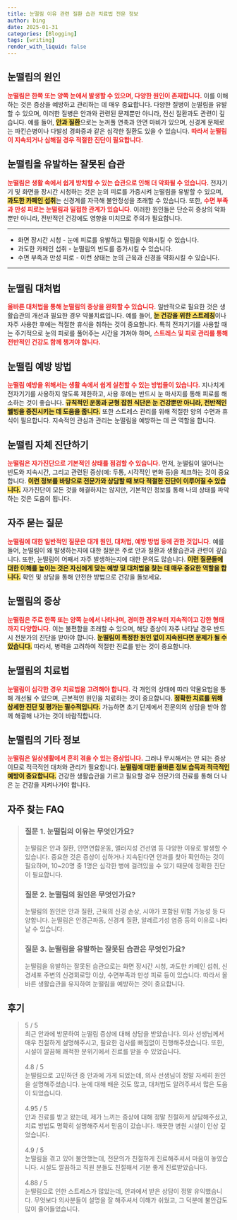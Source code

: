 ```yaml
---
title: 눈떨림 이유 관련 질환 습관 치료법 전문 정보
author: bing
date: 2025-01-31
categories: [Blogging]
tags: [writing]
render_with_liquid: false
---
```



<h2 id='눈떨림의원인'>눈떨림의 원인</h2>

<p><b><span style="color: #ee2323;">눈떨림은 한쪽 또는 양쪽 눈에서 발생할 수 있으며, 다양한 원인이 존재합니다.</span></b> 이를 이해하는 것은 증상을 예방하고 관리하는 데 매우 중요합니다. 다양한 질병이 눈떨림을 유발할 수 있으며, 이러한 질병은 안과와 관련된 문제뿐만 아니라, 전신 질환과도 관련이 깊습니다. 예를 들어, <b><span style="background-color: #ffe066;">안과 질환</span></b>으로는 눈꺼풀 연축과 안면 마비가 있으며, 신경계 문제로는 파킨슨병이나 다발성 경화증과 같은 심각한 질환도 있을 수 있습니다. <b><span style="color: #ee2323;">따라서 눈떨림이 지속되거나 심해질 경우 적절한 진단이 필요합니다.</span></b></p>

<h2 id='눈떨림의유발요인'>눈떨림을 유발하는 잘못된 습관</h2>

<p><b><span style="color: #ee2323;">눈떨림은 생활 속에서 쉽게 방치할 수 있는 습관으로 인해 더 악화될 수 있습니다.</span></b> 전자기기 및 화면을 장시간 시청하는 것은 눈의 피로를 가중시켜 눈떨림을 유발할 수 있으며, <b><span style="background-color: #ffe066;">과도한 카페인 섭취</span></b>는 신경계를 자극해 불안정성을 초래할 수 있습니다. 또한, <b><span style="color: #ee2323;">수면 부족과 만성 피로는 눈떨림과 밀접한 관계가 있습니다.</span></b> 이러한 원인들은 단순히 증상의 악화뿐만 아니라, 전반적인 건강에도 영향을 미치므로 주의가 필요합니다.</p>

<hr />

<ul>
    <li>화면 장시간 시청 - 눈에 피로를 유발하고 떨림을 악화시킬 수 있습니다.</li>
    <li>과도한 카페인 섭취 - 눈떨림의 빈도를 증가시킬 수 있습니다.</li>
    <li>수면 부족과 만성 피로 - 이런 상태는 눈의 근육과 신경을 약화시킬 수 있습니다.</li>
</ul>

<hr />

<h2 id='눈떨림의대처법'>눈떨림 대처법</h2>

<p><b><span style="color: #ee2323;">올바른 대처법을 통해 눈떨림의 증상을 완화할 수 있습니다.</span></b> 일반적으로 필요한 것은 생활습관의 개선과 필요한 경우 약물치료입니다. 예를 들어, <b><span style="background-color: #ffe066;">눈 건강을 위한 스트레칭</span></b>이나 자주 사용한 후에는 적절한 휴식을 취하는 것이 중요합니다. 특히 전자기기를 사용할 때는 주기적으로 눈의 피로를 풀어주는 시간을 가져야 하며, <b><span style="color: #ee2323;">스트레스 및 피로 관리를 통해 전반적인 건강도 함께 챙겨야 합니다.</span></b></p>

<h2 id='눈떨림예방법'>눈떨림 예방 방법</h2>

<p><b><span style="color: #ee2323;">눈떨림 예방을 위해서는 생활 속에서 쉽게 실천할 수 있는 방법들이 있습니다.</span></b> 지나치게 전자기기를 사용하지 않도록 제한하고, 사용 후에는 반드시 눈 마사지를 통해 피로를 해소하는 것이 좋습니다. <b><span style="background-color: #ffe066;">규칙적인 운동과 균형 잡힌 식단은 눈 건강뿐만 아니라, 전반적인 웰빙을 증진시키는 데 도움을 줍니다.</span></b> 또한 스트레스 관리를 위해 적절한 양의 수면과 휴식이 필요합니다. 지속적인 관심과 관리는 눈떨림을 예방하는 데 큰 역할을 합니다.</p>

<h2 id='눈떨림자체진단'>눈떨림 자체 진단하기</h2>

<p><b><span style="color: #ee2323;">눈떨림은 자가진단으로 기본적인 상태를 점검할 수 있습니다.</span></b> 먼저, 눈떨림이 일어나는 빈도와 지속시간, 그리고 관련된 증상(예: 두통, 시각적인 변화 등)을 체크하는 것이 중요합니다. <b><span style="background-color: #ffe066;">이런 정보를 바탕으로 전문가와 상담할 때 보다 적절한 진단이 이루어질 수 있습니다.</span></b> 자가진단이 모든 것을 해결하지는 않지만, 기본적인 정보를 통해 나의 상태를 파악하는 것은 도움이 됩니다.</p>

<h2 id='자주묻는질문'>자주 묻는 질문</h2>

<p><b><span style="color: #ee2323;">눈떨림에 대한 일반적인 질문은 대개 원인, 대처법, 예방 방법 등에 관한 것입니다.</span></b> 예를 들어, 눈떨림이 왜 발생하는지에 대한 질문은 주로 안과 질환과 생활습관과 관련이 깊습니다. 또한, 눈떨림이 어째서 자주 발생하는지에 대한 문의도 많습니다. <b><span style="background-color: #ffe066;">이런 질문들에 대한 이해를 높이는 것은 자신에게 맞는 예방 및 대처법을 찾는 데 매우 중요한 역할을 합니다.</span></b> 확인 및 상담을 통해 안전한 방법으로 건강을 돌보세요.</p>

<h2 id='눈떨림의증상'>눈떨림의 증상</h2>

<p><b><span style="color: #ee2323;">눈떨림은 주로 한쪽 또는 양쪽 눈에서 나타나며, 경미한 경우부터 지속적이고 강한 형태까지 다양합니다.</span></b> 이는 불편함을 초래할 수 있으며, 해당 증상이 자주 나타날 경우 반드시 전문가의 진단을 받아야 합니다. <b><span style="background-color: #ffe066;">눈떨림이 특정한 원인 없이 지속된다면 문제가 될 수 있습니다.</span></b> 따라서, 병력을 고려하여 적절한 진료를 받는 것이 중요합니다.</p>

<h2 id='눈떨림의치료법'>눈떨림의 치료법</h2>

<p><b><span style="color: #ee2323;">눈떨림이 심각한 경우 치료법을 고려해야 합니다.</span></b> 각 개인의 상태에 따라 약물요법을 통해 개선될 수 있으며, 근본적인 원인을 치료하는 것이 중요합니다. <b><span style="background-color: #ffe066;">정확한 치료를 위해 상세한 진단 및 평가는 필수적입니다.</span></b> 가능하면 초기 단계에서 전문의의 상담을 받아 함께 해결해 나가는 것이 바람직합니다.</p>

<h2 id='눈떨림의기타정보'>눈떨림의 기타 정보</h2>

<p><b><span style="color: #ee2323;">눈떨림은 일상생활에서 흔히 겪을 수 있는 증상입니다.</span></b> 그러나 무시해서는 안 되는 증상이므로 적극적인 대처와 관리가 필요합니다. <b><span style="background-color: #ffe066;">눈떨림에 대한 올바른 정보 습득과 적극적인 예방이 중요합니다.</span></b> 건강한 생활습관을 기르고 필요할 경우 전문가의 진료를 통해 더 나은 눈 건강을 지켜나가야 합니다.</p>


<h2 id='자주_찾는_FAQ'>자주 찾는 FAQ</h2>
<div itemscope="" itemtype="https://schema.org/FAQPage"> 
<blockquote> 
<div itemscope="" itemprop="mainEntity" itemtype="https://schema.org/Question"> 
<h3 itemprop="name">질문 1. 눈떨림의 이유는 무엇인가요?</h3> 
<div itemscope="" itemprop="acceptedAnswer" itemtype="https://schema.org/Answer"> 
<span itemprop="text"> 
<p>눈떨림은 안과 질환, 안면연합운동, 앨러지성 건선염 등 다양한 이유로 발생할 수 있습니다. 중요한 것은 증상이 심하거나 지속된다면 안과를 찾아 확인하는 것이 필요하며, 10~20명 중 1명은 심각한 병에 걸려있을 수 있기 때문에 정확한 진단이 필요합니다.</p> 
</span> 
</div> 
</div> 

<div itemscope="" itemprop="mainEntity" itemtype="https://schema.org/Question"> 
<h3 itemprop="name">질문 2. 눈떨림의 원인은 무엇인가요?</h3> 
<div itemscope="" itemprop="acceptedAnswer" itemtype="https://schema.org/Answer"> 
<span itemprop="text"> 
<p>눈떨림의 원인은 안과 질환, 근육의 신경 손상, 시야가 포함된 위험 가능성 등 다양합니다. 눈떨림은 안경근파동, 신경계 질환, 알레르기성 염증 등의 이유로 나타날 수 있습니다.</p> 
</span> 
</div> 
</div> 

<div itemscope="" itemprop="mainEntity" itemtype="https://schema.org/Question"> 
<h3 itemprop="name">질문 3. 눈떨림을 유발하는 잘못된 습관은 무엇인가요?</h3> 
<div itemscope="" itemprop="acceptedAnswer" itemtype="https://schema.org/Answer"> 
<span itemprop="text"> 
<p>눈떨림을 유발하는 잘못된 습관으로는 화면 장시간 시청, 과도한 카페인 섭취, 신경세포 주변의 신경회로망 이상, 수면부족과 만성 피로 등이 있습니다. 따라서 올바른 생활습관을 유지하여 눈떨림을 예방하는 것이 중요합니다.</p> 
</span> 
</div> 
</div> 

</blockquote> 
</div>
<h2 id='후기'>후기</h2>
<div itemscope itemtype="https://schema.org/Product">
  <blockquote>
  <div itemprop="review" itemscope itemtype="https://schema.org/Review">
      <div itemprop="reviewRating" itemscope itemtype="https://schema.org/Rating"> <span itemprop="ratingValue">5</span> / <span itemprop="bestRating">5</span> </div>
      <span itemprop="reviewBody">최근 안과에 방문하여 눈떨림 증상에 대해 상담을 받았습니다. 의사 선생님께서 매우 친절하게 설명해주시고, 필요한 검사를 빠짐없이 진행해주셨습니다. 또한, 시설이 깔끔해 쾌적한 분위기에서 진료를 받을 수 있었습니다.</span>
  </div>
  <br>
  <div itemprop="review" itemscope itemtype="https://schema.org/Review">
      <div itemprop="reviewRating" itemscope itemtype="https://schema.org/Rating"> <span itemprop="ratingValue">4.8</span> / <span itemprop="bestRating">5</span> </div>
      <span itemprop="reviewBody">눈떨림으로 고민하던 중 안과에 가게 되었는데, 의사 선생님이 정말 자세히 원인을 설명해주셨습니다. 눈에 대해 배운 것도 많고, 대처법도 알려주셔서 많은 도움이 되었습니다.</span>
  </div>
  <br>
  <div itemprop="review" itemscope itemtype="https://schema.org/Review">
      <div itemprop="reviewRating" itemscope itemtype="https://schema.org/Rating"> <span itemprop="ratingValue">4.95</span> / <span itemprop="bestRating">5</span> </div>
      <span itemprop="reviewBody">안과 진료를 받고 왔는데, 제가 느끼는 증상에 대해 정말 친절하게 상담해주셨고, 치료 방법도 명확히 설명해주셔서 믿음이 갔습니다. 깨끗한 병원 시설이 인상 깊었습니다.</span>
  </div>
  <br>
  <div itemprop="review" itemscope itemtype="https://schema.org/Review">
      <div itemprop="reviewRating" itemscope itemtype="https://schema.org/Rating"> <span itemprop="ratingValue">4.9</span> / <span itemprop="bestRating">5</span> </div>
      <span itemprop="reviewBody">눈떨림을 겪고 있어 불안했는데, 전문의가 친절하게 진료해주셔서 마음이 놓였습니다. 시설도 깔끔하고 직원 분들도 친절해서 기분 좋게 진료받았습니다.</span>
  </div>
  <br>
  <div itemprop="review" itemscope itemtype="https://schema.org/Review">
      <div itemprop="reviewRating" itemscope itemtype="https://schema.org/Rating"> <span itemprop="ratingValue">4.88</span> / <span itemprop="bestRating">5</span> </div>
      <span itemprop="reviewBody">눈떨림으로 인한 스트레스가 많았는데, 안과에서 받은 상담이 정말 유익했습니다. 무엇보다 의사분들이 설명을 잘 해주셔서 이해가 쉬웠고, 그 덕분에 불안감도 많이 줄어들었습니다.</span>
  </div>
  </blockquote>
</div>
